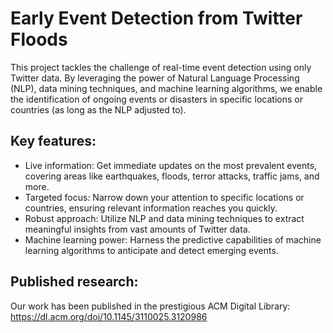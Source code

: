# Early Event Detection from Twitter Floods
This project tackles the challenge of real-time event detection using only Twitter data. By leveraging the power of Natural Language Processing (NLP), data mining techniques, and machine learning algorithms, we enable the identification of ongoing events or disasters in specific locations or countries (as long as the NLP adjusted to).

## Key features:

- Live information: Get immediate updates on the most prevalent events, covering areas like earthquakes, floods, terror attacks, traffic jams, and more.
- Targeted focus: Narrow down your attention to specific locations or countries, ensuring relevant information reaches you quickly.
- Robust approach: Utilize NLP and data mining techniques to extract meaningful insights from vast amounts of Twitter data.
- Machine learning power: Harness the predictive capabilities of machine learning algorithms to anticipate and detect emerging events.

## Published research:

Our work has been published in the prestigious ACM Digital Library: https://dl.acm.org/doi/10.1145/3110025.3120986

